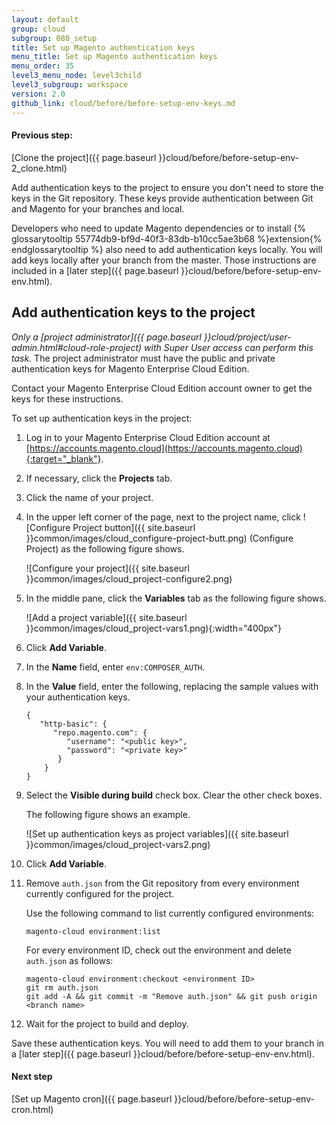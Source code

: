 ```yaml
---
layout: default
group: cloud
subgroup: 080_setup
title: Set up Magento authentication keys
menu_title: Set up Magento authentication keys
menu_order: 35
level3_menu_node: level3child
level3_subgroup: workspace
version: 2.0
github_link: cloud/before/before-setup-env-keys.md
---
```


#### Previous step:
[Clone the project]({{ page.baseurl }}cloud/before/before-setup-env-2_clone.html)

Add authentication keys to the project to ensure you don't need to store the keys in the Git repository. These keys provide authentication between Git and Magento for your branches and local.

Developers who need to update Magento dependencies or to install {% glossarytooltip 55774db9-bf9d-40f3-83db-b10cc5ae3b68 %}extension{% endglossarytooltip %} also need to add authentication keys locally. You will add keys locally after your branch from the master. Those instructions are included in a [later step]({{ page.baseurl }}cloud/before/before-setup-env-env.html).

## Add authentication keys to the project
_Only a [project administrator]({{ page.baseurl }}cloud/project/user-admin.html#cloud-role-project) with Super User access can perform this task._ The project administrator must have the public and private authentication keys for Magento Enterprise Cloud Edition.

Contact your Magento Enterprise Cloud Edition account owner to get the keys for these instructions.

To set up authentication keys in the project:

1.	Log in to your Magento Enterprise Cloud Edition account at [https://accounts.magento.cloud](https://accounts.magento.cloud){:target="_blank"}.
2.	If necessary, click the **Projects** tab.
3.	Click the name of your project.
4.	In the upper left corner of the page, next to the project name, click ![Configure Project button]({{ site.baseurl }}common/images/cloud_configure-project-butt.png) (Configure Project) as the following figure shows.

	![Configure your project]({{ site.baseurl }}common/images/cloud_project-configure2.png)
5.	In the middle pane, click the **Variables** tab as the following figure shows.

	![Add a project variable]({{ site.baseurl }}common/images/cloud_project-vars1.png){:width="400px"}
6.	Click **Add Variable**.
7.	In the **Name** field, enter `env:COMPOSER_AUTH`.
8.	In the **Value** field, enter the following, replacing the sample values with your authentication keys.

		{
		   "http-basic": {
		      "repo.magento.com": {
		         "username": "<public key>",
		         "password": "<private key>"
		       }
		    }
		}
9.	Select the **Visible during build** check box. Clear the other check boxes.

	The following figure shows an example.

	![Set up authentication keys as project variables]({{ site.baseurl }}common/images/cloud_project-vars2.png)
10.	Click **Add Variable**.
11.	Remove `auth.json` from the Git repository from every environment currently configured for the project.

	Use the following command to list currently configured environments:

		magento-cloud environment:list

	For every environment ID, check out the environment and delete `auth.json` as follows:

		magento-cloud environment:checkout <environment ID>
		git rm auth.json
		git add -A && git commit -m "Remove auth.json" && git push origin <branch name>
12.	Wait for the project to build and deploy.

<div class="bs-callout bs-callout-info" id="info" markdown="1">
Save these authentication keys. You will need to add them to your branch in a [later step]({{ page.baseurl }}cloud/before/before-setup-env-env.html).
</div>

#### Next step
[Set up Magento cron]({{ page.baseurl }}cloud/before/before-setup-env-cron.html)
